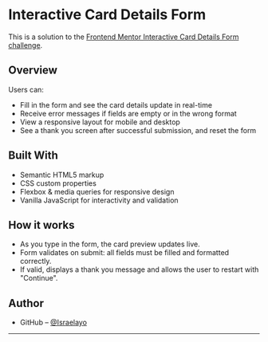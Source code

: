 # Interactive Card Details Form

This is a solution to the [Frontend Mentor Interactive Card Details Form challenge](https://www.frontendmentor.io/challenges/interactive-card-details-form-XpS8cKZDWw).

## Overview

Users can:
- Fill in the form and see the card details update in real-time
- Receive error messages if fields are empty or in the wrong format
- View a responsive layout for mobile and desktop
- See a thank you screen after successful submission, and reset the form

## Built With

- Semantic HTML5 markup
- CSS custom properties
- Flexbox & media queries for responsive design
- Vanilla JavaScript for interactivity and validation

## How it works

- As you type in the form, the card preview updates live.
- Form validates on submit: all fields must be filled and formatted correctly.
- If valid, displays a thank you message and allows the user to restart with "Continue".

## Author

- GitHub – [@Israelayo](https://github.com/Israelayo)

---